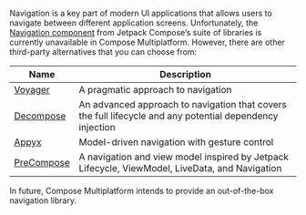 [//]: # (title: Navigation and routing)

Navigation is a key part of modern UI applications that allows users to navigate between different application screens.
Unfortunately, the [Navigation component](https://developer.android.com/guide/navigation) from Jetpack Compose’s suite
of libraries is currently unavailable in Compose Multiplatform. However, there are other third-party alternatives that
you can choose from:

| Name                                                | Description                                                                                              |
|-----------------------------------------------------|----------------------------------------------------------------------------------------------------------|
| [Voyager](https://voyager.adriel.cafe)              | A pragmatic approach to navigation                                                                       |
| [Decompose](https://arkivanov.github.io/Decompose/) | An advanced approach to navigation that covers the full lifecycle and any potential dependency injection |
| [Appyx](https://bumble-tech.github.io/appyx/)       | Model-driven navigation with gesture control                                                             |
| [PreCompose](https://tlaster.github.io/PreCompose/) | A navigation and view model inspired by Jetpack Lifecycle, ViewModel, LiveData, and Navigation           |

In future, Compose Multiplatform intends to provide an out-of-the-box navigation library.
